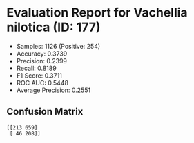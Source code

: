 # Evaluation Report for Vachellia nilotica (ID: 177)
- Samples: 1126 (Positive: 254)
- Accuracy: 0.3739
- Precision: 0.2399
- Recall: 0.8189
- F1 Score: 0.3711
- ROC AUC: 0.5448
- Average Precision: 0.2551

## Confusion Matrix
```
[[213 659]
 [ 46 208]]
```